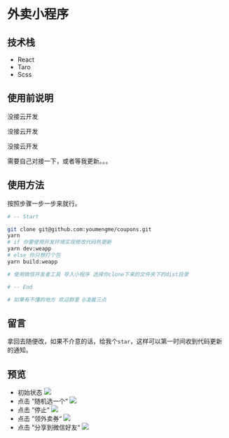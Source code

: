 # 外卖小程序

## 技术栈 
- React 
- Taro
- Scss

## 使用前说明
没接云开发

没接云开发

没接云开发

需要自己对接一下，或者等我更新。。。


## 使用方法
按照步骤一步一步来就行。
```bash
# -- Start

git clone git@github.com:youmengme/coupons.git
yarn 
# if 你要使用开发环境实现修改代码热更新
yarn dev:weapp
# else 你只想打个包
yarn build:weapp

# 使用微信开发者工具 导入小程序 选择你clone下来的文件夹下的dist目录 

# -- End

# 如果有不懂的地方 欢迎群里 @凌晨三点
```
## 留言

拿回去随便改，如果不介意的话，给我个`star`，这样可以第一时间收到代码更新的通知。


## 预览

- 初始状态
![](./static/github/0.jpeg)
- 点击 ”随机选一个“
![](./static/github/1.jpeg)
- 点击 ”停止“
![](./static/github/2.jpeg)
- 点击 ”领外卖券“
![](./static/github/3.jpeg)
- 点击 ”分享到微信好友“
![](./static/github/4.jpeg)